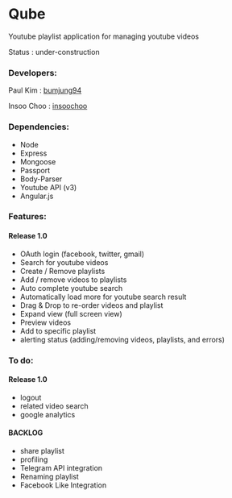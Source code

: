 Qube
==========

Youtube playlist application for managing youtube videos

Status : under-construction

### Developers:

Paul Kim : [bumjung94](https://github.com/bumjung94)

Insoo Choo : [insoochoo](https://github.com/insoochoo)

### Dependencies:

   * Node
   * Express
   * Mongoose
   * Passport
   * Body-Parser
   * Youtube API (v3)
   * Angular.js

### Features:

#### Release 1.0
   * OAuth login (facebook, twitter, gmail)
   * Search for youtube videos
   * Create / Remove playlists
   * Add / remove videos to playlists
   * Auto complete youtube search
   * Automatically load more for youtube search result
   * Drag & Drop to re-order videos and playlist
   * Expand view (full screen view)
   * Preview videos
   * Add to specific playlist
   * alerting status (adding/removing videos, playlists, and errors)

### To do:

#### Release 1.0
   * logout
   * related video search
   * google analytics

#### BACKLOG
   * share playlist
   * profiling
   * Telegram API integration
   * Renaming playlist
   * Facebook Like Integration

